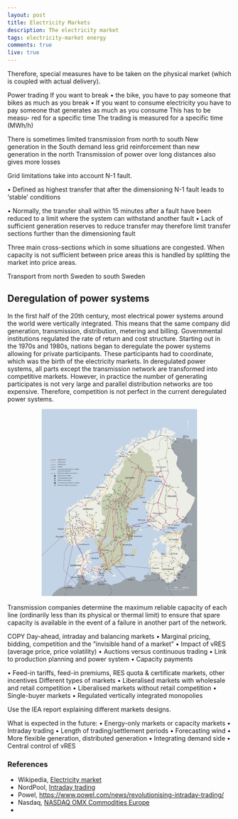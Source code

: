 ```yaml
---
layout: post
title: Electricity Markets
description: The electricity market
tags: electricity-market energy
comments: true
live: true
---
```


Therefore, special measures have to be taken on the physical market (which is coupled with actual delivery).

Power trading
 If you want to break • the bike, you have to pay someone that
bikes as much as you break •
If you want to consume electricity you have to pay someone that generates as much as you consume
This has to be measu- red for a specific time
The trading is measured for a specific time (MWh/h)

There is sometimes limited transmission from north to south
New generation in the South demand less grid reinforcement than new generation in the north
Transmission of power over long distances also gives more losses



Grid limitations take into account N-1 fault.

• Defined as highest transfer that after the dimensioning N-1 fault leads to ‘stable’ conditions

• Normally, the transfer shall within 15 minutes after a fault have been reduced to a limit where the system can withstand another fault
• Lack of sufficient generation reserves to reduce transfer may therefore limit transfer sections further than the dimensioning fault

Three main cross-sections which in some situations are congested.
When capacity is not sufficient between price areas this is handled by splitting the market into price areas.

Transport from north Sweden to south Sweden



## Deregulation of power systems
In the first half of the 20th century, most electrical power systems around the world were vertically integrated. This means that the same company did generation, transmission, distribution, metering and billing. Governmental institutions regulated the rate of return and cost structure. Starting out in the 1970s and 1980s, nations began to deregulate the power systems allowing for private participants. These participants had to coordinate, which was the birth of the electricity markets. In deregulated power systems, all parts except the transmission network are transformed into competitive markets. However, in practice the number of generating participates is not very large and parallel distribution networks are too expensive. Therefore, competition is not perfect in the current deregulated power systems.

<p align="center">
  <img width="350" height="420" src="/images/power-lines.jpg">
</p>


Transmission companies determine the maximum reliable capacity of each line (ordinarily less than its physical or thermal limit) to ensure that spare capacity is available in the event of a failure in another part of the network.



COPY
 Day-ahead, intraday and balancing markets
• Marginal pricing, bidding, competition and the ”invisible hand of a market”
• Impact of vRES (average price, price volatility)
• Auctions versus continuous trading
• Link to production planning and power system
• Capacity payments

• Feed-in tariffs, feed-in premiums, RES quota & certificate markets, other incentives
Different types of markets
• Liberalised markets with wholesale and retail competition
• Liberalised markets without retail competition
• Single-buyer markets
• Regulated vertically integrated monopolies

Use the IEA report explaining different markets designs.

What is expected in the future:
• Energy-only markets or capacity markets
• Intraday trading
• Length of trading/settlement periods
• Forecasting wind
• More flexible generation, distributed generation
• Integrating demand side
• Central control of vRES

### References
* Wikipedia, [Electricity market](https://en.wikipedia.org/wiki/Electricity_market)
* NordPool, [Intraday trading](http://www.nordpoolspot.com/TAS/intraday-trading/)
* Powel, https://www.powel.com/news/revolutionising-intraday-trading/
* Nasdaq, [NASDAQ OMX Commodities Europe](http://www.nasdaqomx.com/transactions/markets/commodities)
*
